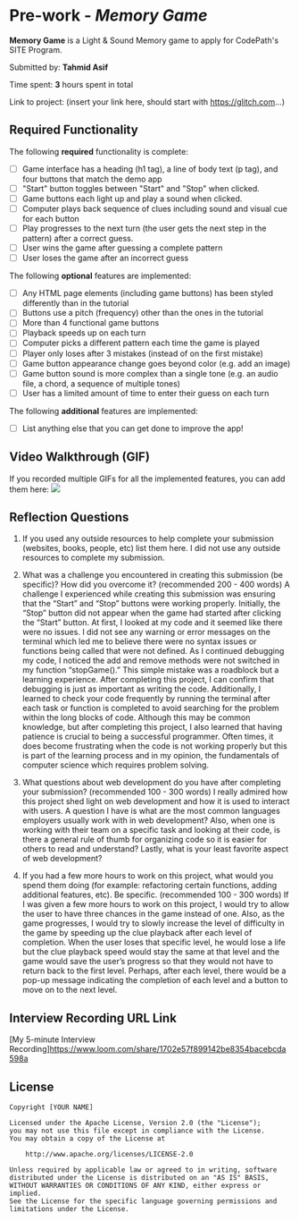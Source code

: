 # Pre-work - *Memory Game*

**Memory Game** is a Light & Sound Memory game to apply for CodePath's SITE Program. 

Submitted by: **Tahmid Asif**

Time spent: **3** hours spent in total

Link to project: (insert your link here, should start with https://glitch.com...)

## Required Functionality

The following **required** functionality is complete:

* [ ] Game interface has a heading (h1 tag), a line of body text (p tag), and four buttons that match the demo app
* [ ] "Start" button toggles between "Start" and "Stop" when clicked. 
* [ ] Game buttons each light up and play a sound when clicked. 
* [ ] Computer plays back sequence of clues including sound and visual cue for each button
* [ ] Play progresses to the next turn (the user gets the next step in the pattern) after a correct guess. 
* [ ] User wins the game after guessing a complete pattern
* [ ] User loses the game after an incorrect guess

The following **optional** features are implemented:

* [ ] Any HTML page elements (including game buttons) has been styled differently than in the tutorial
* [ ] Buttons use a pitch (frequency) other than the ones in the tutorial
* [ ] More than 4 functional game buttons
* [ ] Playback speeds up on each turn
* [ ] Computer picks a different pattern each time the game is played
* [ ] Player only loses after 3 mistakes (instead of on the first mistake)
* [ ] Game button appearance change goes beyond color (e.g. add an image)
* [ ] Game button sound is more complex than a single tone (e.g. an audio file, a chord, a sequence of multiple tones)
* [ ] User has a limited amount of time to enter their guess on each turn

The following **additional** features are implemented:

- [ ] List anything else that you can get done to improve the app!

## Video Walkthrough (GIF)

If you recorded multiple GIFs for all the implemented features, you can add them here:
![](https://i.imgur.com/ROB9cDN.gif)


## Reflection Questions
1. If you used any outside resources to help complete your submission (websites, books, people, etc) list them here. 
I did not use any outside resources to complete my submission. 

2. What was a challenge you encountered in creating this submission (be specific)? How did you overcome it? (recommended 200 - 400 words) 
A challenge I experienced while creating this submission was 
ensuring that the “Start” and “Stop” buttons were working properly. 
Initially, the “Stop” button did not appear when the game had started 
after clicking the “Start” button. At first, I looked at my code and it 
seemed like there were no issues. I did not see any warning or error messages 
on the terminal which led me to believe there were no syntax issues or 
functions being called that were not defined. As I continued debugging my 
code, I noticed the add and remove methods were not switched in my function 
“stopGame().” This simple mistake was a roadblock but a learning experience. 
After completing this project, I can confirm that debugging is just as 
important as writing the code. Additionally, I learned to check your code 
frequently by running the terminal after each task or function is completed 
to avoid searching for the problem within the long blocks of code. Although 
this may be common knowledge, but after completing this project, I also 
learned that having patience is crucial to being a successful programmer. 
Often times, it does become frustrating when the code is not working properly 
but this is part of the learning process and in my opinion, the fundamentals 
of computer science which requires problem solving.

3. What questions about web development do you have after completing your submission? (recommended 100 - 300 words) 
I really admired how this project shed light on web development and how it 
is used to interact with users. A question I have is what are the most common 
languages employers usually work with in web development? Also, when one is 
working with their team on a specific task and looking at their code, is there 
a general rule of thumb for organizing code so it is easier for others to read 
and understand? Lastly, what is your least favorite aspect of web development?

4. If you had a few more hours to work on this project, what would you spend them doing (for example: refactoring certain functions, adding additional features, etc). Be specific. (recommended 100 - 300 words) 
If I was given a few more hours to work on this project, I would try to 
allow the user to have three chances in the game instead of one. Also, as 
the game progresses, I would try to slowly increase the level of difficulty 
in the game by speeding up the clue playback after each level of completion. 
When the user loses that specific level, he would lose a life but the clue 
playback speed would stay the same at that level and the game would save the 
user’s progress so that they would not have to return back to the first level. 
Perhaps, after each level, there would be a pop-up message indicating the 
completion of each level and a button to move on to the next level. 


## Interview Recording URL Link

[My 5-minute Interview Recording]https://www.loom.com/share/1702e57f899142be8354bacebcda598a


## License

    Copyright [YOUR NAME]

    Licensed under the Apache License, Version 2.0 (the "License");
    you may not use this file except in compliance with the License.
    You may obtain a copy of the License at

        http://www.apache.org/licenses/LICENSE-2.0

    Unless required by applicable law or agreed to in writing, software
    distributed under the License is distributed on an "AS IS" BASIS,
    WITHOUT WARRANTIES OR CONDITIONS OF ANY KIND, either express or implied.
    See the License for the specific language governing permissions and
    limitations under the License.
